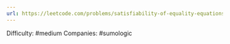 ```yaml
---
url: https://leetcode.com/problems/satisfiability-of-equality-equations
---
```


Difficulty: #medium
Companies: #sumologic